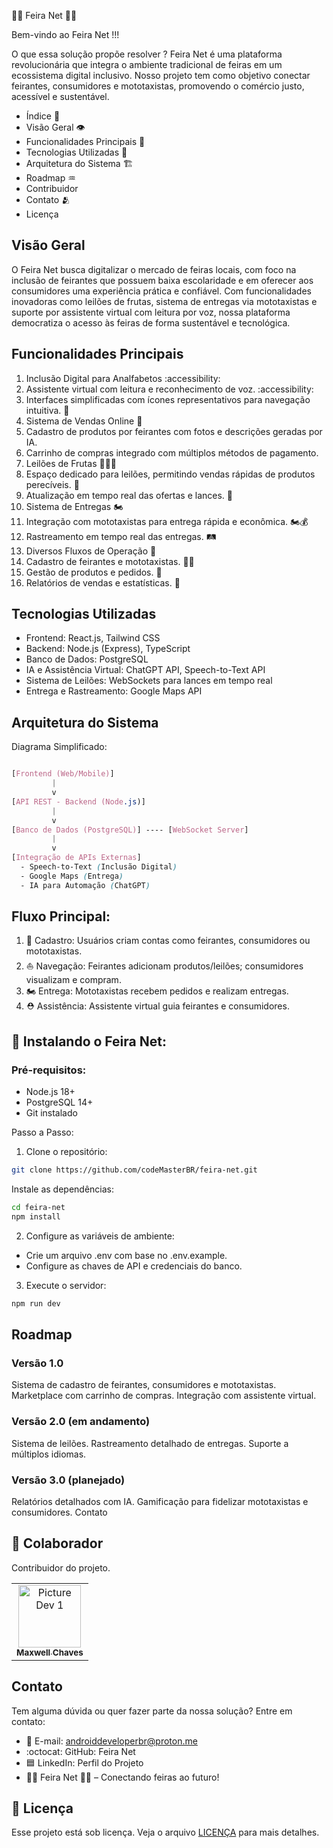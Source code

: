 🥝🍊 Feira Net 🍎🍇

Bem-vindo ao Feira Net !!!

O que essa solução propõe resolver ?
Feira Net é uma plataforma revolucionária que integra o ambiente tradicional de feiras em um ecossistema digital inclusivo. Nosso projeto tem como objetivo conectar feirantes, consumidores e mototaxistas, promovendo o comércio justo, acessível e sustentável.

 - Índice 📇
 - Visão Geral 👁️
 - Funcionalidades Principais 🔡 
 - Tecnologias Utilizadas 📲
 - Arquitetura do Sistema 🏗️ 
 - Roadmap ♒
 - Contribuidor
 - Contato 🫂
 - Licença

## Visão Geral
O Feira Net busca digitalizar o mercado de feiras locais, com foco na inclusão de feirantes que possuem baixa escolaridade e em oferecer aos consumidores uma experiência prática e confiável. Com funcionalidades inovadoras como leilões de frutas, sistema de entregas via mototaxistas e suporte por assistente virtual com leitura por voz, nossa plataforma democratiza o acesso às feiras de forma sustentável e tecnológica.

## Funcionalidades Principais

1. Inclusão Digital para Analfabetos :accessibility:
2. Assistente virtual com leitura e reconhecimento de voz. :accessibility:
3. Interfaces simplificadas com ícones representativos para navegação intuitiva. 🔄
4. Sistema de Vendas Online 🤳
5. Cadastro de produtos por feirantes com fotos e descrições geradas por IA.
6. Carrinho de compras integrado com múltiplos métodos de pagamento.
7. Leilões de Frutas 🍊🍇🍎
8. Espaço dedicado para leilões, permitindo vendas rápidas de produtos perecíveis. 🤑
9. Atualização em tempo real das ofertas e lances. 💸
10. Sistema de Entregas 🏍️
11. Integração com mototaxistas para entrega rápida e econômica. 🏍️💰
12. Rastreamento em tempo real das entregas. 🛤️
13. Diversos Fluxos de Operação 🔡
14. Cadastro de feirantes e mototaxistas. 👨‍🦼
15. Gestão de produtos e pedidos. 🥇
16. Relatórios de vendas e estatísticas. 💯
  
## Tecnologias Utilizadas
  - Frontend: React.js, Tailwind CSS
  - Backend: Node.js (Express), TypeScript
  - Banco de Dados: PostgreSQL
  - IA e Assistência Virtual: ChatGPT API, Speech-to-Text API
  - Sistema de Leilões: WebSockets para lances em tempo real
  - Entrega e Rastreamento: Google Maps API

## Arquitetura do Sistema

Diagrama Simplificado:
```scss

[Frontend (Web/Mobile)] 
         |
         v
[API REST - Backend (Node.js)] 
         |
         v
[Banco de Dados (PostgreSQL)] ---- [WebSocket Server]
         |
         v
[Integração de APIs Externas]
  - Speech-to-Text (Inclusão Digital)
  - Google Maps (Entrega)
  - IA para Automação (ChatGPT)
```

## Fluxo Principal:
  1. 📘 Cadastro: Usuários criam contas como feirantes, consumidores ou mototaxistas.
  2. ⛵ Navegação: Feirantes adicionam produtos/leilões; consumidores visualizam e compram.
  3. 🏍️ Entrega: Mototaxistas recebem pedidos e realizam entregas.
  4. ⛑️ Assistência: Assistente virtual guia feirantes e consumidores.

## 🚀 Instalando o Feira Net:
 ### Pré-requisitos:
   - Node.js 18+
   - PostgreSQL 14+
   - Git instalado

Passo a Passo:
1. Clone o repositório:
```bash
git clone https://github.com/codeMasterBR/feira-net.git
```

Instale as dependências:
```bash
cd feira-net
npm install
```

2. Configure as variáveis de ambiente:

  - Crie um arquivo .env com base no .env.example.
  - Configure as chaves de API e credenciais do banco.
   
3. Execute o servidor:
```bash
npm run dev
```

## Roadmap
  ### Versão 1.0
   Sistema de cadastro de feirantes, consumidores e mototaxistas.
   Marketplace com carrinho de compras.
   Integração com assistente virtual.
  
  ### Versão 2.0 (em andamento)
   Sistema de leilões.
   Rastreamento detalhado de entregas.
   Suporte a múltiplos idiomas.
  
  ### Versão 3.0 (planejado)
   Relatórios detalhados com IA.
   Gamificação para fidelizar mototaxistas e consumidores.
   Contato

## 🤝 Colaborador

Contribuidor do projeto.

<table>
  <tr>
    <td align="center">
      <a href="#" title="profileContributor1">
        <img src="https://github.com/user-attachments/assets/58ae7be8-972f-40a6-9742-fc48f5ea2bc2" width="100px;" alt="Picture Dev 1"/><br>
        <sub>
          <b>Maxwell Chaves</b>
        </sub>
      </a>
    </td>
  </tr>
</table>

## Contato
Tem alguma dúvida ou quer fazer parte da nossa solução? Entre em contato:

- 📧 E-mail: androiddeveloperbr@proton.me
- :octocat: GitHub: Feira Net
- 🟦 LinkedIn: Perfil do Projeto
- 🥝🍊 Feira Net 🍎🍇 – Conectando feiras ao futuro!

## 📝 Licença
Esse projeto está sob licença. Veja o arquivo [LICENÇA](LICENSE.md) para mais detalhes.
